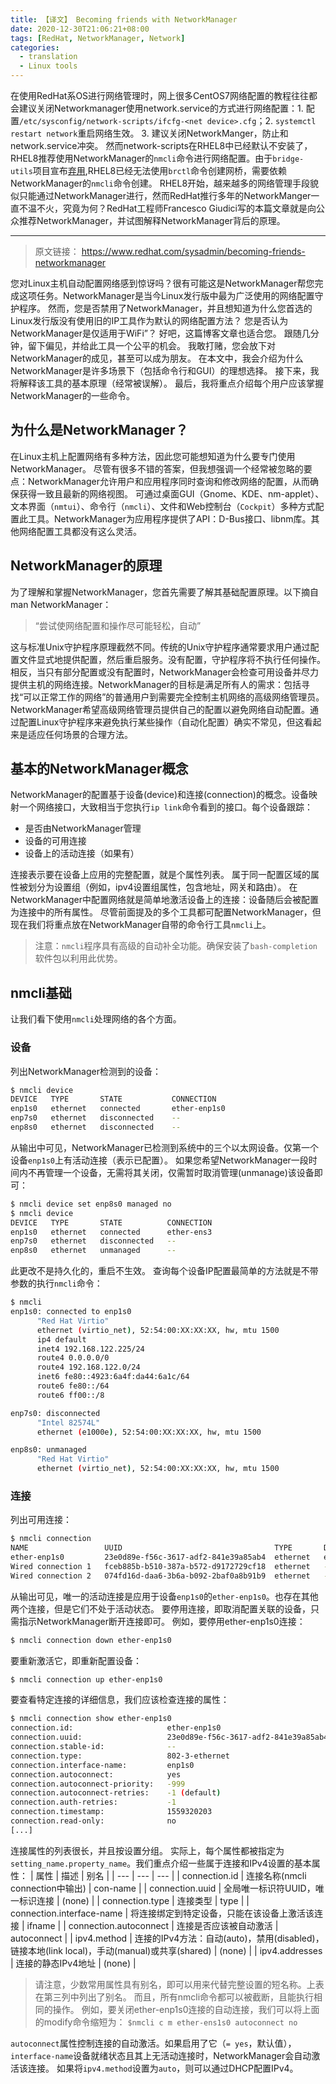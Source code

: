 ```yaml
---
title: 【译文】 Becoming friends with NetworkManager
date: 2020-12-30T21:06:21+08:00
tags: [RedHat, NetworkManager, Network]
categories:
  - translation
  - Linux tools
---
```


在使用RedHat系OS进行网络管理时，网上很多CentOS7网络配置的教程往往都会建议关闭Networkmanager使用network.service的方式进行网络配置：1. 配置`/etc/sysconfig/network-scripts/ifcfg-<net device>.cfg`；2. `systemctl restart network`重启网络生效。 3. 建议关闭NetworkManger，防止和network.service冲突。
然而network-scripts在RHEL8中已经默认不安装了，RHEL8推荐使用NetworkManager的`nmcli`命令进行网络配置。由于`bridge-utils`项目宣布[弃用](https://git.kernel.org/pub/scm/linux/kernel/git/shemminger/bridge-utils.git/commit/?id=ab8a2cc330253321be7bc69dea88bfaa3d48415e),RHEL8已经无法使用`brctl`命令创建网桥，需要依赖NetworkManager的`nmcli`命令创建。
RHEL8开始，越来越多的网络管理手段貌似只能通过NetworkManager进行，然而RedHat推行多年的NetworkManger一直不温不火，究竟为何？RedHat工程师Francesco Giudici写的本篇文章就是向公众推荐NetworkManager，并试图解释NetworkManager背后的原理。

---

> 原文链接： https://www.redhat.com/sysadmin/becoming-friends-networkmanager

您对Linux主机自动配置网络感到惊讶吗？很有可能这是NetworkManager帮您完成这项任务。NetworkManager是当今Linux发行版中最为广泛使用的网络配置守护程序。
然而，您是否禁用了NetworkManager，并且想知道为什么您首选的Linux发行版没有使用旧的IP工具作为默认的网络配置方法？ 您是否认为NetworkManager是仅适用于WiFi”？ 好吧，这篇博客文章也适合您。 跟随几分钟，留下偏见，并给此工具一个公平的机会。 我敢打赌，您会放下对NetworkManager的成见，甚至可以成为朋友。
在本文中，我会介绍为什么NetworkManager是许多场景下（包括命令行和GUI）的理想选择。 接下来，我将解释该工具的基本原理（经常被误解）。 最后，我将重点介绍每个用户应该掌握NetworkManager的一些命令。

## 为什么是NetworkManager？
在Linux主机上配置网络有多种方法，因此您可能想知道为什么要专门使用NetworkManager。 尽管有很多不错的答案，但我想强调一个经常被忽略的要点：NetworkManager允许用户和应用程序同时查询和修改网络的配置，从而确保获得一致且最新的网络视图。
可通过桌面GUI（Gnome、KDE、nm-applet）、文本界面（`nmtui`）、命令行（`nmcli`）、文件和Web控制台（`Cockpit`）多种方式配置此工具。NetworkManager为应用程序提供了API：D-Bus接口、libnm库。其他网络配置工具都没有这么灵活。
## NetworkManager的原理
为了理解和掌握NetworkManager，您首先需要了解其基础配置原理。以下摘自man NetworkManager：
> “尝试使网络配置和操作尽可能轻松，自动”

这与标准Unix守护程序原理截然不同。传统的Unix守护程序通常要求用户通过配置文件显式地提供配置，然后重启服务。没有配置，守护程序将不执行任何操作。
相反，当只有部分配置或没有配置时，NetworkManager会检查可用设备并尽力提供主机的网络连接。NetworkManager的目标是满足所有人的需求：包括寻找“可以正常工作的网络”的普通用户到需要完全控制主机网络的高级网络管理员。
NetworkManager希望高级网络管理员提供自己的配置以避免网络自动配置。通过配置Linux守护程序来避免执行某些操作（自动化配置）确实不常见，但这看起来是适应任何场景的合理方法。
## 基本的NetworkManager概念
NetworkManager的配置基于设备(device)和连接(connection)的概念。设备映射一个网络接口，大致相当于您执行`ip link`命令看到的接口。每个设备跟踪：
* 是否由NetworkManager管理
* 设备的可用连接
* 设备上的活动连接（如果有）

连接表示要在设备上应用的完整配置，就是个属性列表。 属于同一配置区域的属性被划分为设置组（例如，ipv4设置组属性，包含地址，网关和路由）。
在NetworkManager中配置网络就是简单地激活设备上的连接：设备随后会被配置为连接中的所有属性。
尽管前面提及的多个工具都可配置NetworkManager，但现在我们将重点放在NetworkManager自带的命令行工具`nmcli`上。

> 注意：`nmcli`程序具有高级的自动补全功能。确保安装了`bash-completion`软件包以利用此优势。

## nmcli基础
让我们看下使用`nmcli`处理网络的各个方面。
### 设备
列出NetworkManager检测到的设备：
```bash
$ nmcli device
DEVICE   TYPE       STATE           CONNECTION
enp1s0   ethernet   connected       ether-enp1s0
enp7s0   ethernet   disconnected    --
enp8s0   ethernet   disconnected    -- 
```
从输出中可见，NetworkManager已检测到系统中的三个以太网设备。仅第一个设备`enp1s0`上有活动连接（表示已配置）。
如果您希望NetworkManager一段时间内不再管理一个设备，无需将其关闭，仅需暂时取消管理(unmanage)该设备即可：
```bash
$ nmcli device set enp8s0 managed no
$ nmcli device
DEVICE   TYPE       STATE          CONNECTION
enp1s0   ethernet   connected      ether-ens3
enp7s0   ethernet   disconnected   --
enp8s0   ethernet   unmanaged      --
```
此更改不是持久化的，重启不生效。
查询每个设备IP配置最简单的方法就是不带参数的执行`nmcli`命令：
```bash
$ nmcli
enp1s0: connected to enp1s0
      "Red Hat Virtio"
      ethernet (virtio_net), 52:54:00:XX:XX:XX, hw, mtu 1500
      ip4 default
      inet4 192.168.122.225/24
      route4 0.0.0.0/0
      route4 192.168.122.0/24
      inet6 fe80::4923:6a4f:da44:6a1c/64
      route6 fe80::/64
      route6 ff00::/8

enp7s0: disconnected
      "Intel 82574L"
      ethernet (e1000e), 52:54:00:XX:XX:XX, hw, mtu 1500

enp8s0: unmanaged
      "Red Hat Virtio"	
      ethernet (virtio_net), 52:54:00:XX:XX:XX, hw, mtu 1500
```
### 连接
列出可用连接：
```bash
$ nmcli connection
NAME                 UUID                                  TYPE       DEVICE
ether-enp1s0         23e0d89e-f56c-3617-adf2-841e39a85ab4  ethernet   enp1s0
Wired connection 1   fceb885b-b510-387a-b572-d9172729cf18  ethernet   --
Wired connection 2   074fd16d-daa6-3b6a-b092-2baf0a8b91b9  ethernet   --
```
从输出可见，唯一的活动连接是应用于设备`enp1s0`的`ether-enp1s0`。也存在其他两个连接，但是它们不处于活动状态。
要停用连接，即取消配置关联的设备，只需指示NetworkManager断开连接即可。 例如，要停用ether-enp1s0连接：
```bash
$ nmcli connection down ether-enp1s0
```
要重新激活它，即重新配置设备：
```bash
$ nmcli connection up ether-enp1s0
```
要查看特定连接的详细信息，我们应该检查连接的属性：
```bash
$ nmcli connection show ether-enp1s0
connection.id:                     ether-enp1s0
connection.uuid:                   23e0d89e-f56c-3617-adf2-841e39a85ab4
connection.stable-id:              --
connection.type:                   802-3-ethernet
connection.interface-name:         enp1s0
connection.autoconnect:            yes
connection.autoconnect-priority:   -999
connection.autoconnect-retries:    -1 (default)
connection.auth-retries:           -1
connection.timestamp:              1559320203
connection.read-only:              no
[...]
```
连接属性的列表很长，并且按设置分组。 实际上，每个属性都被指定为`setting_name.property_name`。我们重点介绍一些属于连接和IPv4设置的基本属性：
| 属性 | 描述 | 别名 |
| --- | --- | --- |
| connection.id | 连接名称(nmcli connection中输出) | con-name |
| connection.uuid | 全局唯一标识符UUID，唯一标识连接 | (none) |
| connection.type | 连接类型 | type |
| connection.interface-name | 将连接绑定到特定设备，只能在该设备上激活该连接 | ifname |
| connection.autoconnect | 连接是否应该被自动激活 | autoconnect |
| ipv4.method | 连接的IPv4方法：自动(auto)，禁用(disabled)，链接本地(link local)，手动(manual)或共享(shared) | (none) |
| ipv4.addresses | 连接的静态IPv4地址 | (none) |

> 请注意，少数常用属性具有别名，即可以用来代替完整设置的短名称。上表在第三列中列出了别名。 而且，所有nmcli命令都可以被截断，且能执行相同的操作。 例如，要关闭ether-enp1s0连接的自动连接，我们可以将上面的modify命令缩短为：
`$nmcli c m ether-ens1s0 autoconnect no`

`autoconnect`属性控制连接的自动激活。如果启用了它（`= yes`，默认值），`interface-name`设备就绪状态且其上无活动连接时，NetworkManager会自动激活该连接。 如果将`ipv4.method`设置为`auto`，则可以通过DHCP配置IPv4。





